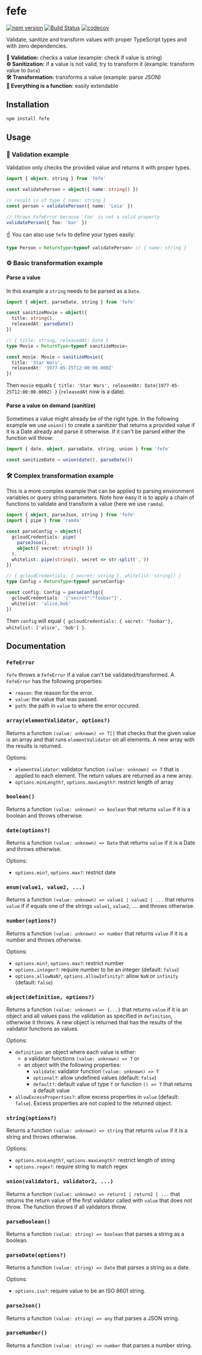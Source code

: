 # fefe

[![npm version](https://badge.fury.io/js/fefe.svg)](https://badge.fury.io/js/fefe)
[![Build Status](https://travis-ci.org/paperhive/fefe.svg?branch=master)](https://travis-ci.org/paperhive/fefe)
[![codecov](https://codecov.io/gh/paperhive/fefe/branch/master/graph/badge.svg)](https://codecov.io/gh/paperhive/fefe)

Validate, sanitize and transform values with proper TypeScript types and with zero dependencies.

**🔎 Validation:** checks a value (example: check if value is string)<br/>
**⚙ Sanitization:** if a value is not valid, try to transform it (example: transform value to `Date`)<br/>
**🛠️ Transformation:** transforms a value (example: parse JSON)<br/>
**🔌 Everything is a function**: easily extendable

## Installation

```bash
npm install fefe
```

## Usage

### 🔎 Validation example

Validation only checks the provided value and returns it with proper types.

```typescript
import { object, string } from 'fefe'

const validatePerson = object({ name: string() })

// result is of type { name: string }
const person = validatePerson({ name: 'Leia' })

// throws FefeError because 'foo' is not a valid property
validatePerson({ foo: 'bar' })
```

☝️ You can also use `fefe` to define your types easily:

```typescript
type Person = ReturnType<typeof validatePerson> // { name: string }
```

### ⚙️ Basic transformation example

#### Parse a value

In this example a `string` needs to be parsed as a `Date`.

```typescript
import { object, parseDate, string } from 'fefe'

const sanitizeMovie = object({
  title: string(),
  releasedAt: parseDate()
})

// { title: string, releasedAt: Date }
type Movie = ReturnType<typeof sanitizeMovie>

const movie: Movie = sanitizeMovie({
  title: 'Star Wars',
  releasedAt: '1977-05-25T12:00:00.000Z'
})
```

Then `movie` equals `{ title: 'Star Wars', releasedAt: Date(1977-05-25T12:00:00.000Z) }` (`releasedAt` now is a date).

#### Parse a value on demand (sanitize)

Sometimes a value might already be of the right type. In the following example we use `union()` to create a sanitizer that returns a provided value if it is a Date already and parse it otherwise. If it can't be parsed either the function will throw:

```typescript
import { date, object, parseDate, string, union } from 'fefe'

const sanitizeDate = union(date(), parseDate())
```

### 🛠️ Complex transformation example

This is a more complex example that can be applied to parsing environment variables or query string parameters. Note how easy it is to apply a chain of functions to validate and transform a value (here we use `ramda`).

```typescript
import { object, parseJson, string } from 'fefe'
import { pipe } from 'ramda'

const parseConfig = object({
  gcloudCredentials: pipe(
    parseJson(),
    object({ secret: string() })
  ),
  whitelist: pipe(string(), secret => str.split(','))
})

// { gcloudCredentials: { secret: string }, whitelist: string[] }
type Config = ReturnType<typeof parseConfig>

const config: Config = parseConfig({
  gcloudCredentials: '{"secret":"foobar"}',
  whitelist: 'alice,bob'
})
```

Then `config` will equal `{ gcloudCredentials: { secret: 'foobar'}, whitelist: ['alice', 'bob'] }`.

## Documentation

### `FefeError`

`fefe` throws a `FefeError` if a value can't be validated/transformed. A `FefeError` has the following properties:

* `reason`: the reason for the error.
* `value`: the value that was passed.
* `path`: the path in `value` to where the error occured.

### `array(elementValidator, options?)`

Returns a function `(value: unknown) => T[]` that checks that the given value is an array and that runs `elementValidator` on all elements. A new array with the results is returned.

Options:
* `elementValidator`: validator function `(value: unknown) => T` that is applied to each element. The return values are returned as a new array.
* `options.minLength?`, `options.maxLength?`: restrict length of array

### `boolean()`

Returns a function `(value: unknown) => boolean` that returns `value` if it is a boolean and throws otherwise.

### `date(options?)`

Returns a function `(value: unknown) => Date` that returns `value` if it is a Date and throws otherwise.

Options:
* `options.min?`, `options.max?`: restrict date

### `enum(value1, value2, ...)`

Returns a function `(value: unknown) => value1 | value2 | ...` that returns `value` if if equals one of the strings `value1`, `value2`, .... and throws otherwise.

### `number(options?)`

Returns a function `(value: unknown) => number` that returns `value` if it is a number and throws otherwise.

Options:
* `options.min?`, `options.max?`: restrict number
* `options.integer?`: require number to be an integer (default: `false`)
* `options.allowNaN?`, `options.allowInfinity?`: allow `NaN` or `infinity` (default: `false`)

### `object(definition, options?)`

Returns a function `(value: unknown) => {...}` that returns `value` if it is an object and all values pass the validation as specified in `definition`, otherwise it throws. A new object is returned that has the results of the validator functions as values.

Options:
* `definition`: an object where each value is either:
   * a validator functions `(value: unknown) => T` or
   * an object with the following properties:
      * `validate`: validator function `(value: unknown) => T`
      * `optional?`: allow undefined values (default: `false`)
      * `default?`: default value of type `T` or function `() => T` that returns a default value
* `allowExcessProperties?`: allow excess properties in `value` (default: `false`). Excess properties are not copied to the returned object.

### `string(options?)`

Returns a function `(value: unknown) => string` that returns `value` if it is a string and throws otherwise.

Options:
* `options.minLength?`, `options.maxLength?`: restrict length of string
* `options.regex?`: require string to match regex

### `union(validator1, validator2, ...)`

Returns a function `(value: unknown) => return1 | return2 | ...` that returns the return value of the first validator called with `value` that does not throw. The function throws if all validators throw.

### `parseBoolean()`

Returns a function `(value: string) => boolean` that parses a string as a boolean.

### `parseDate(options?)`

Returns a function `(value: string) => Date` that parses a string as a date.

Options:
* `options.iso?`: require value to be an ISO 8601 string.

### `parseJson()`

Returns a function `(value: string) => any` that parses a JSON string.

### `parseNumber()`

Returns a function `(value: string) => number` that parses a number string.
